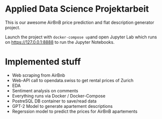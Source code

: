 # Applied Data Science Projektarbeit

This is our awesome AirBnB price prediction and flat description generator project.

Launch the project with ```docker-compose up```and open Jupyter Lab which runs on https://127.0.0.1:8888 to run the Jupyter Notebooks.

# Implemented stuff

- Web scraping from AirBnb
- Web-API call to opendata.swiss to get rental prices of Zurich
- EDA
- Sentiment analysis on comments
- Everything runs via Docker / Docker-Compose
- PostreSQL DB container to save/read data
- GPT-2 Model to generate apartement descriptions
- Regerssion model to predict the prices for AirBnB apartements
